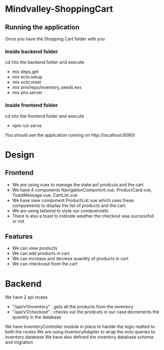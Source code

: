 # Mindvalley-ShoppingCart

## Running the application
Once you have the Shopping Cart folder with you
### Inside backend folder

cd into the backend folder and execute 
- mix deps.get
- mix ecto.setup
- mix ecto.reset
- mix priv/repo/inventory_seeds.exs
- mix phx.server

### Inside frontend folder

cd into the frontend folder and execute
- npm run serve

You should see the application running on http://localhost:8080/

# Design
## Frontend

* We are using vuex to manage the state aof prodcuts and the cart
* We have 4 components NavigationCompontnt.vue, ProductCard.vue, ToastMessage.vue, CartList.vue
* We have view component ProductList.vue which uses these compoenents to display the list of products and the cart
* We are using tailwind to style our compoennets
* There is also a toast to indicate weather the checkout was successfull or not

## Features
* We can view products
* We can add products in cart
* We can increase and decrese quantity of products in cart
* We can checkoout from the cart 

# Backend

We have 2 api routes 
- "/api/v1/inventory" : gets all the products from the inventory
- "/api/v1/checkout" : checks out the prodcuts in our case decrements the quantity in the database

We have InventoryController module in place to hanlde the logic realted to both the routes 
We are using InventoryAdapter to wrap the ecto queries to inventory database
We have also defined the inventory database schema and migration
